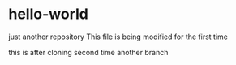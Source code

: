 # hello-world
just another repository
This file is being  modified for the first time

this is after cloning
second time
another branch
